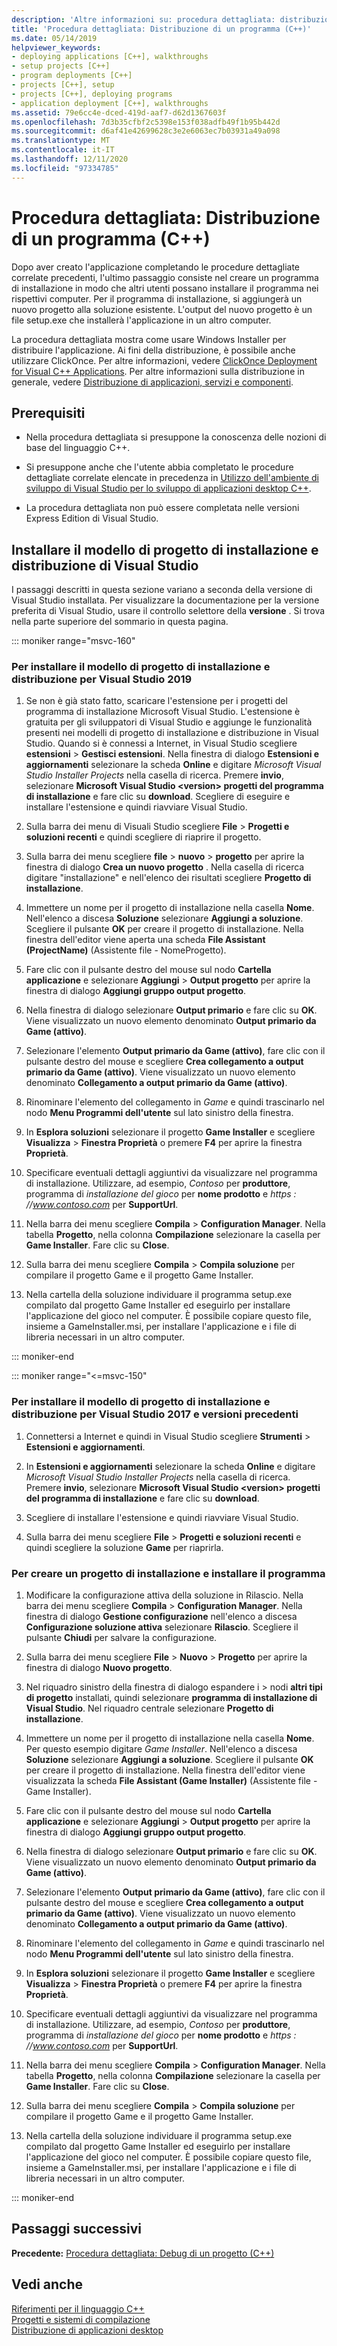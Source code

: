 ```yaml
---
description: 'Altre informazioni su: procedura dettagliata: distribuzione del programma (C++)'
title: 'Procedura dettagliata: Distribuzione di un programma (C++)'
ms.date: 05/14/2019
helpviewer_keywords:
- deploying applications [C++], walkthroughs
- setup projects [C++]
- program deployments [C++]
- projects [C++], setup
- projects [C++], deploying programs
- application deployment [C++], walkthroughs
ms.assetid: 79e6cc4e-dced-419d-aaf7-d62d1367603f
ms.openlocfilehash: 7d3b35cfbf2c5398e153f038adfb49f1b95b442d
ms.sourcegitcommit: d6af41e42699628c3e2e6063ec7b03931a49a098
ms.translationtype: MT
ms.contentlocale: it-IT
ms.lasthandoff: 12/11/2020
ms.locfileid: "97334785"
---
```

# <a name="walkthrough-deploying-your-program-c"></a>Procedura dettagliata: Distribuzione di un programma (C++)

Dopo aver creato l'applicazione completando le procedure dettagliate correlate precedenti, l'ultimo passaggio consiste nel creare un programma di installazione in modo che altri utenti possano installare il programma nei rispettivi computer. Per il programma di installazione, si aggiungerà un nuovo progetto alla soluzione esistente. L'output del nuovo progetto è un file setup.exe che installerà l'applicazione in un altro computer.

La procedura dettagliata mostra come usare Windows Installer per distribuire l'applicazione. Ai fini della distribuzione, è possibile anche utilizzare ClickOnce. Per altre informazioni, vedere [ClickOnce Deployment for Visual C++ Applications](../windows/clickonce-deployment-for-visual-cpp-applications.md). Per altre informazioni sulla distribuzione in generale, vedere [Distribuzione di applicazioni, servizi e componenti](/visualstudio/deployment/deploying-applications-services-and-components).

## <a name="prerequisites"></a>Prerequisiti

- Nella procedura dettagliata si presuppone la conoscenza delle nozioni di base del linguaggio C++.

- Si presuppone anche che l'utente abbia completato le procedure dettagliate correlate elencate in precedenza in [Utilizzo dell'ambiente di sviluppo di Visual Studio per lo sviluppo di applicazioni desktop C++](using-the-visual-studio-ide-for-cpp-desktop-development.md).

- La procedura dettagliata non può essere completata nelle versioni Express Edition di Visual Studio.

## <a name="install-the-visual-studio-setup-and-deployment-project-template"></a>Installare il modello di progetto di installazione e distribuzione di Visual Studio

I passaggi descritti in questa sezione variano a seconda della versione di Visual Studio installata. Per visualizzare la documentazione per la versione preferita di Visual Studio, usare il controllo selettore della **versione** . Si trova nella parte superiore del sommario in questa pagina.

<!-- markdownlint-disable MD034 -->

::: moniker range="msvc-160"

### <a name="to-install-the-setup-and-deployment-project-template-for-visual-studio-2019"></a>Per installare il modello di progetto di installazione e distribuzione per Visual Studio 2019

1. Se non è già stato fatto, scaricare l'estensione per i progetti del programma di installazione Microsoft Visual Studio. L'estensione è gratuita per gli sviluppatori di Visual Studio e aggiunge le funzionalità presenti nei modelli di progetto di installazione e distribuzione in Visual Studio. Quando si è connessi a Internet, in Visual Studio scegliere **estensioni**  >  **Gestisci estensioni**. Nella finestra di dialogo **Estensioni e aggiornamenti** selezionare la scheda **Online** e digitare *Microsoft Visual Studio Installer Projects* nella casella di ricerca. Premere **invio**, selezionare **Microsoft Visual Studio \<version> progetti del programma di installazione** e fare clic su **download**. Scegliere di eseguire e installare l'estensione e quindi riavviare Visual Studio.

1. Sulla barra dei menu di Visuali Studio scegliere **File** > **Progetti e soluzioni recenti** e quindi scegliere di riaprire il progetto.

1. Sulla barra dei menu scegliere **file**  >  **nuovo**  >  **progetto** per aprire la finestra di dialogo **Crea un nuovo progetto** . Nella casella di ricerca digitare "installazione" e nell'elenco dei risultati scegliere **Progetto di installazione**.

1. Immettere un nome per il progetto di installazione nella casella **Nome**. Nell'elenco a discesa **Soluzione** selezionare **Aggiungi a soluzione**. Scegliere il pulsante **OK** per creare il progetto di installazione. Nella finestra dell'editor viene aperta una scheda **File Assistant (ProjectName)** (Assistente file - NomeProgetto).

1. Fare clic con il pulsante destro del mouse sul nodo **Cartella applicazione** e selezionare **Aggiungi** > **Output progetto** per aprire la finestra di dialogo **Aggiungi gruppo output progetto**.

1. Nella finestra di dialogo selezionare **Output primario** e fare clic su **OK**. Viene visualizzato un nuovo elemento denominato **Output primario da Game (attivo)**.

1. Selezionare l'elemento **Output primario da Game (attivo)**, fare clic con il pulsante destro del mouse e scegliere **Crea collegamento a output primario da Game (attivo)**. Viene visualizzato un nuovo elemento denominato **Collegamento a output primario da Game (attivo)**.

1. Rinominare l'elemento del collegamento in *Game* e quindi trascinarlo nel nodo **Menu Programmi dell'utente** sul lato sinistro della finestra.

1. In **Esplora soluzioni** selezionare il progetto **Game Installer** e scegliere **Visualizza** > **Finestra Proprietà** o premere **F4** per aprire la finestra **Proprietà**.

1. Specificare eventuali dettagli aggiuntivi da visualizzare nel programma di installazione.  Utilizzare, ad esempio, *Contoso* per **produttore**, programma di *installazione del gioco* per **nome prodotto** e *https \: //www.contoso.com* per **SupportUrl**.

1. Nella barra dei menu scegliere **Compila**  >  **Configuration Manager**. Nella tabella **Progetto**, nella colonna **Compilazione** selezionare la casella per **Game Installer**. Fare clic su **Close**.

1. Sulla barra dei menu scegliere **Compila** > **Compila soluzione** per compilare il progetto Game e il progetto Game Installer.

1. Nella cartella della soluzione individuare il programma setup.exe compilato dal progetto Game Installer ed eseguirlo per installare l'applicazione del gioco nel computer. È possibile copiare questo file, insieme a GameInstaller.msi, per installare l'applicazione e i file di libreria necessari in un altro computer.

::: moniker-end

::: moniker range="<=msvc-150"

### <a name="to-install-the-setup-and-deployment-project-template-for-visual-studio-2017-and-earlier"></a>Per installare il modello di progetto di installazione e distribuzione per Visual Studio 2017 e versioni precedenti

1. Connettersi a Internet e quindi in Visual Studio scegliere **Strumenti** > **Estensioni e aggiornamenti**.

1. In **Estensioni e aggiornamenti** selezionare la scheda **Online** e digitare *Microsoft Visual Studio Installer Projects* nella casella di ricerca. Premere **invio**, selezionare **Microsoft Visual Studio \<version> progetti del programma di installazione** e fare clic su **download**.

1. Scegliere di installare l'estensione e quindi riavviare Visual Studio.

1. Sulla barra dei menu scegliere **File** > **Progetti e soluzioni recenti** e quindi scegliere la soluzione **Game** per riaprirla.

### <a name="to-create-a-setup-project-and-install-your-program"></a>Per creare un progetto di installazione e installare il programma

1. Modificare la configurazione attiva della soluzione in Rilascio. Nella barra dei menu scegliere **Compila**  >  **Configuration Manager**. Nella finestra di dialogo **Gestione configurazione** nell'elenco a discesa **Configurazione soluzione attiva** selezionare **Rilascio**. Scegliere il pulsante **Chiudi** per salvare la configurazione.

1. Sulla barra dei menu scegliere **File** > **Nuovo** > **Progetto** per aprire la finestra di dialogo **Nuovo progetto**.

1. Nel riquadro sinistro della finestra di dialogo espandere i   >  nodi **altri tipi di progetto** installati, quindi selezionare **programma di installazione di Visual Studio**. Nel riquadro centrale selezionare **Progetto di installazione**.

1. Immettere un nome per il progetto di installazione nella casella **Nome**. Per questo esempio digitare *Game Installer*. Nell'elenco a discesa **Soluzione** selezionare **Aggiungi a soluzione**. Scegliere il pulsante **OK** per creare il progetto di installazione. Nella finestra dell'editor viene visualizzata la scheda **File Assistant (Game Installer)** (Assistente file - Game Installer).

1. Fare clic con il pulsante destro del mouse sul nodo **Cartella applicazione** e selezionare **Aggiungi** > **Output progetto** per aprire la finestra di dialogo **Aggiungi gruppo output progetto**.

1. Nella finestra di dialogo selezionare **Output primario** e fare clic su **OK**. Viene visualizzato un nuovo elemento denominato **Output primario da Game (attivo)**.

1. Selezionare l'elemento **Output primario da Game (attivo)**, fare clic con il pulsante destro del mouse e scegliere **Crea collegamento a output primario da Game (attivo)**. Viene visualizzato un nuovo elemento denominato **Collegamento a output primario da Game (attivo)**.

1. Rinominare l'elemento del collegamento in *Game* e quindi trascinarlo nel nodo **Menu Programmi dell'utente** sul lato sinistro della finestra.

1. In **Esplora soluzioni** selezionare il progetto **Game Installer** e scegliere **Visualizza** > **Finestra Proprietà** o premere **F4** per aprire la finestra **Proprietà**.

1. Specificare eventuali dettagli aggiuntivi da visualizzare nel programma di installazione.  Utilizzare, ad esempio, *Contoso* per **produttore**, programma di *installazione del gioco* per **nome prodotto** e *https \: //www.contoso.com* per **SupportUrl**.

1. Nella barra dei menu scegliere **Compila**  >  **Configuration Manager**. Nella tabella **Progetto**, nella colonna **Compilazione** selezionare la casella per **Game Installer**. Fare clic su **Close**.

1. Sulla barra dei menu scegliere **Compila** > **Compila soluzione** per compilare il progetto Game e il progetto Game Installer.

1. Nella cartella della soluzione individuare il programma setup.exe compilato dal progetto Game Installer ed eseguirlo per installare l'applicazione del gioco nel computer. È possibile copiare questo file, insieme a GameInstaller.msi, per installare l'applicazione e i file di libreria necessari in un altro computer.

::: moniker-end

## <a name="next-steps"></a>Passaggi successivi

**Precedente:** [Procedura dettagliata: Debug di un progetto (C++)](walkthrough-debugging-a-project-cpp.md)

## <a name="see-also"></a>Vedi anche

[Riferimenti per il linguaggio C++](../cpp/cpp-language-reference.md)<br/>
[Progetti e sistemi di compilazione](../build/projects-and-build-systems-cpp.md)<br/>
[Distribuzione di applicazioni desktop](../windows/deploying-native-desktop-applications-visual-cpp.md)<br/>
